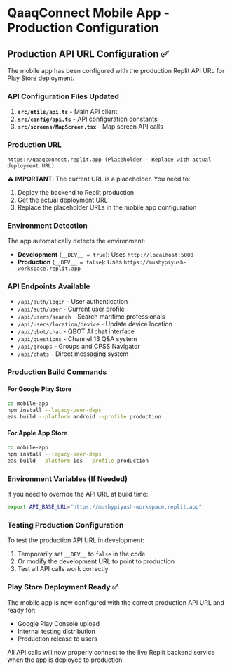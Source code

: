 # QaaqConnect Mobile App - Production Configuration

## Production API URL Configuration ✅

The mobile app has been configured with the production Replit API URL for Play Store deployment.

### API Configuration Files Updated

1. **`src/utils/api.ts`** - Main API client
2. **`src/config/api.ts`** - API configuration constants  
3. **`src/screens/MapScreen.tsx`** - Map screen API calls

### Production URL
```
https://qaaqconnect.replit.app (Placeholder - Replace with actual deployment URL)
```

**⚠️ IMPORTANT**: The current URL is a placeholder. You need to:
1. Deploy the backend to Replit production
2. Get the actual deployment URL
3. Replace the placeholder URLs in the mobile app configuration

### Environment Detection
The app automatically detects the environment:
- **Development** (`__DEV__ = true`): Uses `http://localhost:5000`
- **Production** (`__DEV__ = false`): Uses `https://mushypiyush-workspace.replit.app`

### API Endpoints Available
- `/api/auth/login` - User authentication
- `/api/auth/user` - Current user profile
- `/api/users/search` - Search maritime professionals
- `/api/users/location/device` - Update device location
- `/api/qbot/chat` - QBOT AI chat interface
- `/api/questions` - Channel 13 Q&A system
- `/api/groups` - Groups and CPSS Navigator
- `/api/chats` - Direct messaging system

### Production Build Commands

#### For Google Play Store
```bash
cd mobile-app
npm install --legacy-peer-deps
eas build --platform android --profile production
```

#### For Apple App Store
```bash
cd mobile-app
npm install --legacy-peer-deps
eas build --platform ios --profile production
```

### Environment Variables (If Needed)
If you need to override the API URL at build time:
```bash
export API_BASE_URL="https://mushypiyush-workspace.replit.app"
```

### Testing Production Configuration
To test the production API URL in development:
1. Temporarily set `__DEV__` to `false` in the code
2. Or modify the development URL to point to production
3. Test all API calls work correctly

### Play Store Deployment Ready ✅
The mobile app is now configured with the correct production API URL and ready for:
- Google Play Console upload
- Internal testing distribution
- Production release to users

All API calls will now properly connect to the live Replit backend service when the app is deployed to production.